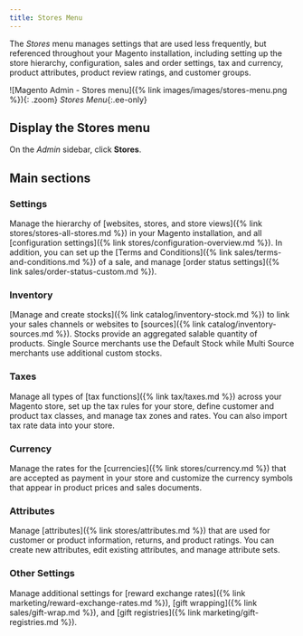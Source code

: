 ```yaml
---
title: Stores Menu
---
```


The _Stores_ menu manages settings that are used less frequently, but referenced throughout your Magento installation, including setting up the store hierarchy, configuration, sales and order settings, tax and currency, product attributes, product review ratings, and customer groups.

![Magento Admin - Stores menu]({% link images/images/stores-menu.png %}){: .zoom}
_Stores Menu_{:.ee-only}

## Display the Stores menu

On the _Admin_ sidebar, click **Stores**.

## Main sections

### Settings

Manage the hierarchy of [websites, stores, and store views]({% link stores/stores-all-stores.md %}) in your Magento installation, and all [configuration settings]({% link stores/configuration-overview.md %}). In addition, you can set up the [Terms and Conditions]({% link sales/terms-and-conditions.md %}) of a sale, and manage [order status settings]({% link sales/order-status-custom.md %}).

### Inventory

[Manage and create stocks]({% link catalog/inventory-stock.md %}) to link your sales channels or websites to [sources]({% link catalog/inventory-sources.md %}). Stocks provide an aggregated salable quantity of products. Single Source merchants use the Default Stock while Multi Source merchants use additional custom stocks.

### Taxes

Manage all types of [tax functions]({% link tax/taxes.md %}) across your Magento store, set up the tax rules for your store, define customer and product tax classes, and manage tax zones and rates. You can also import tax rate data into your store.

### Currency

Manage the rates for the [currencies]({% link stores/currency.md %}) that are accepted as payment in your store and customize the currency symbols that appear in product prices and sales documents.

### Attributes

Manage [attributes]({% link stores/attributes.md %}) that are used for customer or product information, returns, and product ratings. You can create new attributes, edit existing attributes, and manage attribute sets.

### Other Settings

Manage additional settings for [reward exchange rates]({% link marketing/reward-exchange-rates.md %}), [gift wrapping]({% link sales/gift-wrap.md %}), and [gift registries]({% link marketing/gift-registries.md %}).
